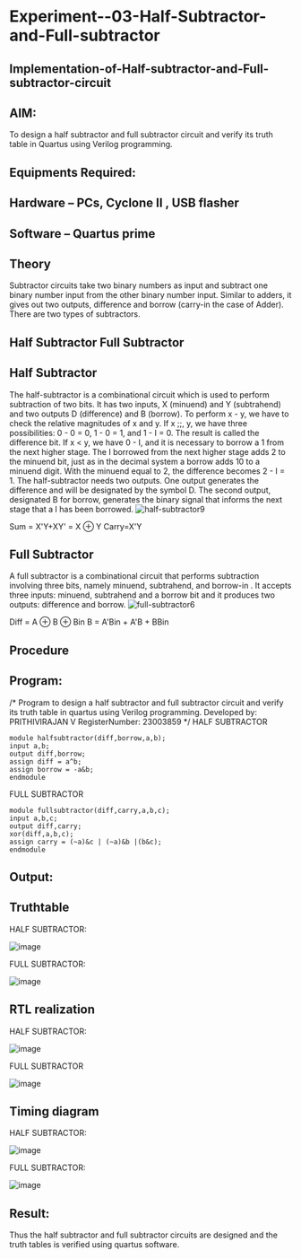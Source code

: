 # Experiment--03-Half-Subtractor-and-Full-subtractor
## Implementation-of-Half-subtractor-and-Full-subtractor-circuit
## AIM:
To design a half subtractor and full subtractor circuit and verify its truth table in Quartus using Verilog programming.

## Equipments Required:
## Hardware – PCs, Cyclone II , USB flasher
## Software – Quartus prime
## Theory
Subtractor circuits take two binary numbers as input and subtract one binary number input from the other binary number input. Similar to adders, it gives out two outputs, difference and borrow (carry-in the case of Adder). There are two types of subtractors.

## Half Subtractor Full Subtractor
## Half Subtractor
The half-subtractor is a combinational circuit which is used to perform subtraction of two bits. It has two inputs, X (minuend) and Y (subtrahend) and two outputs D (difference) and B (borrow). To perform x - y, we have to check the relative magnitudes of x and y. If x ;;, y, we have three possibilities: 0 - 0 = 0, 1 - 0 = 1, and 1 - I = 0. The result is called the difference bit. If x < y, we have 0 - I, and it is necessary to borrow a 1 from the next higher stage. The I borrowed from the next higher stage adds 2 to the minuend bit, just as in the decimal system a borrow adds 10 to a minuend digit. With the minuend equal to 2, the difference becomes 2 - I = 1. The half-subtractor needs two outputs. One output generates the difference and will be designated by the symbol D. The second output, designated B for borrow, generates the binary signal that informs the next stage that a I has been borrowed.
![half-subtractor9](https://user-images.githubusercontent.com/36288975/166112538-58c3bc7c-ee5d-4e6a-ac8d-8e8328efe27a.png)


Sum = X'Y+XY' = X ⊕ Y
Carry=X'Y

## Full Subtractor
A full subtractor is a combinational circuit that performs subtraction involving three bits, namely minuend, subtrahend, and borrow-in . It accepts three inputs: minuend, subtrahend and a borrow bit and it produces two outputs: difference and borrow. 
![full-subtractor6](https://user-images.githubusercontent.com/36288975/166112541-24c68359-3de8-4674-ae22-8272ffc385ed.png)


Diff = A ⊕ B ⊕ Bin B = A'Bin + A'B + BBin

## Procedure
## Program:
/*
Program to design a half subtractor and full subtractor circuit and verify its truth table in quartus using Verilog programming.
Developed by: PRITHIVIRAJAN V
RegisterNumber:  23003859
*/
HALF SUBTRACTOR
~~~
module halfsubtractor(diff,borrow,a,b);
input a,b;
output diff,borrow;
assign diff = a^b;
assign borrow = -a&b;
endmodule
~~~
FULL SUBTRACTOR
~~~
module fullsubtractor(diff,carry,a,b,c);
input a,b,c;
output diff,carry;
xor(diff,a,b,c);
assign carry = (~a)&c | (~a)&b |(b&c);
endmodule
~~~

## Output:

## Truthtable

HALF SUBTRACTOR:

![image](https://github.com/Prithivirajan2911/Experiment--04-Half-Subtractor-and-Full-subtractor/assets/147020085/6a89a638-f4ad-4509-80e5-b728fab823fa)

FULL SUBTRACTOR:

![image](https://github.com/Prithivirajan2911/Experiment--04-Half-Subtractor-and-Full-subtractor/assets/147020085/030b34ca-cd11-4591-a754-456e3c149845)

##  RTL realization

HALF SUBTRACTOR:

![image](https://github.com/Prithivirajan2911/Experiment--04-Half-Subtractor-and-Full-subtractor/assets/147020085/0a75c393-aab1-4a80-8776-ebda674ce088)

FULL SUBTRACTOR

![image](https://github.com/Prithivirajan2911/Experiment--04-Half-Subtractor-and-Full-subtractor/assets/147020085/1081f72d-dac5-4952-814e-6a5003e79a11)

## Timing diagram 

HALF SUBTRACTOR:

![image](https://github.com/Prithivirajan2911/Experiment--04-Half-Subtractor-and-Full-subtractor/assets/147020085/2a5d9491-ded0-477b-b938-7ed7171c899c)

FULL SUBTRACTOR:

![image](https://github.com/Prithivirajan2911/Experiment--04-Half-Subtractor-and-Full-subtractor/assets/147020085/a677a0c7-824a-4132-af39-999fff32fb40)


## Result:
Thus the half subtractor and full subtractor circuits are designed and the truth tables is verified using quartus software.
